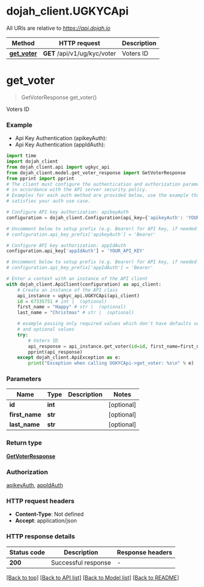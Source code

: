 # dojah_client.UGKYCApi

All URIs are relative to *https://api.dojah.io*

Method | HTTP request | Description
------------- | ------------- | -------------
[**get_voter**](UGKYCApi.md#get_voter) | **GET** /api/v1/ug/kyc/voter | Voters ID


# **get_voter**
> GetVoterResponse get_voter()

Voters ID

### Example

* Api Key Authentication (apikeyAuth):
* Api Key Authentication (appIdAuth):

```python
import time
import dojah_client
from dojah_client.api import ugkyc_api
from dojah_client.model.get_voter_response import GetVoterResponse
from pprint import pprint
# The client must configure the authentication and authorization parameters
# in accordance with the API server security policy.
# Examples for each auth method are provided below, use the example that
# satisfies your auth use case.

# Configure API key authorization: apikeyAuth
configuration = dojah_client.Configuration(api_key={'apikeyAuth': 'YOUR_API_KEY'})

# Uncomment below to setup prefix (e.g. Bearer) for API key, if needed
# configuration.api_key_prefix['apikeyAuth'] = 'Bearer'

# Configure API key authorization: appIdAuth
configuration.api_key['appIdAuth'] = 'YOUR_API_KEY'

# Uncomment below to setup prefix (e.g. Bearer) for API key, if needed
# configuration.api_key_prefix['appIdAuth'] = 'Bearer'

# Enter a context with an instance of the API client
with dojah_client.ApiClient(configuration) as api_client:
    # Create an instance of the API class
    api_instance = ugkyc_api.UGKYCApi(api_client)
    id = 67335751 # int |  (optional)
    first_name = "Happy" # str |  (optional)
    last_name = "Christmas" # str |  (optional)

    # example passing only required values which don't have defaults set
    # and optional values
    try:
        # Voters ID
        api_response = api_instance.get_voter(id=id, first_name=first_name, last_name=last_name)
        pprint(api_response)
    except dojah_client.ApiException as e:
        print("Exception when calling UGKYCApi->get_voter: %s\n" % e)
```


### Parameters

Name | Type | Description  | Notes
------------- | ------------- | ------------- | -------------
 **id** | **int**|  | [optional]
 **first_name** | **str**|  | [optional]
 **last_name** | **str**|  | [optional]

### Return type

[**GetVoterResponse**](GetVoterResponse.md)

### Authorization

[apikeyAuth](../README.md#apikeyAuth), [appIdAuth](../README.md#appIdAuth)

### HTTP request headers

 - **Content-Type**: Not defined
 - **Accept**: application/json


### HTTP response details

| Status code | Description | Response headers |
|-------------|-------------|------------------|
**200** | Successful response |  -  |

[[Back to top]](#) [[Back to API list]](../README.md#documentation-for-api-endpoints) [[Back to Model list]](../README.md#documentation-for-models) [[Back to README]](../README.md)

